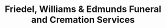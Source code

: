 ---
title: "Friedel, Williams & Edmunds Funeral and Cremation Services"
url: /utica/friedel-williams-and-edmunds-funeral-and-cremation-services/
shop: funeral directors
---